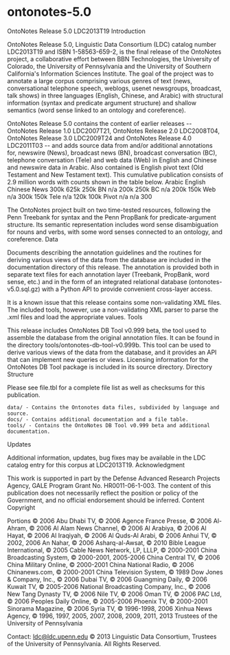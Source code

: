 # ontonotes-5.0

OntoNotes Release 5.0
LDC2013T19
Introduction

OntoNotes Release 5.0, Linguistic Data Consortium (LDC) catalog number LDC2013T19 and ISBN 1-58563-659-2, is the final release of the OntoNotes project, a collaborative effort between BBN Technologies, the University of Colorado, the University of Pennsylvania and the University of Southern California's Information Sciences Institute. The goal of the project was to annotate a large corpus comprising various genres of text (news, conversational telephone speech, weblogs, usenet newsgroups, broadcast, talk shows) in three languages (English, Chinese, and Arabic) with structural information (syntax and predicate argument structure) and shallow semantics (word sense linked to an ontology and coreference).

OntoNotes Release 5.0 contains the content of earlier releases -- OntoNotes Release 1.0 LDC2007T21, OntoNotes Release 2.0 LDC2008T04, OntoNotes Release 3.0 LDC2009T24 and OntoNotes Release 4.0 LDC2011T03 -- and adds source data from and/or additional annotations for, newswire (News), broadcast news (BN), broadcast conversation (BC), telephone conversation (Tele) and web data (Web) in English and Chinese and newswire data in Arabic. Also contained is English pivot text (Old Testament and New Testament text). This cumulative publication consists of 2.9 million words with counts shown in the table below.
	Arabic 	English 	Chinese
News 	300k 	625k 	250k
BN	n/a	200k	250k
BC	n/a	200k	150k
Web	n/a	300k	150k
Tele	n/a	120k	100k
Pivot	n/a	n/a	300

The OntoNotes project built on two time-tested resources, following the Penn Treebank for syntax and the Penn PropBank for predicate-argument structure. Its semantic representation includes word sense disambiguation for nouns and verbs, with some word senses connected to an ontology, and coreference.
Data

Documents describing the annotation guidelines and the routines for deriving various views of the data from the database are included in the documentation directory of this release. The annotation is provided both in separate text files for each annotation layer (Treebank, PropBank, word sense, etc.) and in the form of an integrated relational database (ontonotes-v5.0.sql.gz) with a Python API to provide convenient cross-layer access.

It is a known issue that this release contains some non-validating XML files. The included tools, however, use a non-validating XML parser to parse the .xml files and load the appropriate values.
Tools

This release includes OntoNotes DB Tool v0.999 beta, the tool used to assemble the database from the original annotation files. It can be found in the directory tools/ontonotes-db-tool-v0.999b. This tool can be used to derive various views of the data from the database, and it provides an API that can implement new queries or views. Licensing information for the OntoNotes DB Tool package is included in its source directory.
Directory Structure

Please see file.tbl for a complete file list as well as checksums for this publication.

    data/ - Contains the Ontonotes data files, subdivided by language and source.
    docs/ - Contains additional documentation and a file table.
    tools/ - Contains the OntoNotes DB Tool v0.999 beta and additional documentation.

Updates

Additional information, updates, bug fixes may be available in the LDC catalog entry for this corpus at LDC2013T19.
Acknowledgment

This work is supported in part by the Defense Advanced Research Projects Agency, GALE Program Grant No. HR0011-06-1-003. The content of this publication does not necessarily reflect the position or policy of the Government, and no official endorsement should be inferred.
Content Copyright

Portions © 2006 Abu Dhabi TV, © 2006 Agence France Presse, © 2006 Al-Ahram, © 2006 Al Alam News Channel, © 2006 Al Arabiya, © 2006 Al Hayat, © 2006 Al Iraqiyah, © 2006 Al Quds-Al Arabi, © 2006 Anhui TV, © 2002, 2006 An Nahar, © 2006 Asharq-al-Awsat, © 2010 Bible League International, © 2005 Cable News Network, LP, LLLP, © 2000-2001 China Broadcasting System, © 2000-2001, 2005-2006 China Central TV, © 2006 China Military Online, © 2000-2001 China National Radio, © 2006 Chinanews.com, © 2000-2001 China Television System, © 1989 Dow Jones & Company, Inc., © 2006 Dubai TV, © 2006 Guangming Daily, © 2006 Kuwait TV, © 2005-2006 National Broadcasting Company, Inc., © 2006 New Tang Dynasty TV, © 2006 Nile TV, © 2006 Oman TV, © 2006 PAC Ltd, © 2006 Peoples Daily Online, © 2005-2006 Phoenix TV, © 2000-2001 Sinorama Magazine, © 2006 Syria TV, © 1996-1998, 2006 Xinhua News Agency, © 1996, 1997, 2005, 2007, 2008, 2009, 2011, 2013 Trustees of the University of Pennsylvania

Contact: ldc@ldc.upenn.edu
© 2013 Linguistic Data Consortium, Trustees of the University of Pennsylvania. All Rights Reserved.
